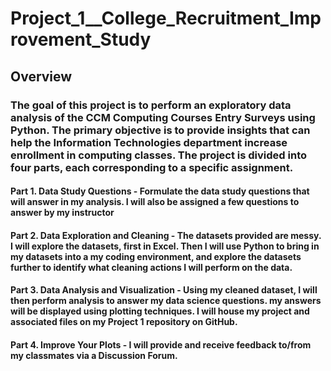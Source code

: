 # Project_1__College_Recruitment_Improvement_Study

## Overview

### The goal of this project is to perform an exploratory data analysis of the CCM Computing Courses Entry Surveys using Python. The primary objective is to provide insights that can help the Information Technologies department increase enrollment in computing classes. The project is divided into four parts, each corresponding to a specific assignment.

#### Part 1.  Data Study Questions - Formulate the data study questions that will answer in my analysis.  I will also be assigned a few questions to answer by my instructor

#### Part 2.  Data Exploration and Cleaning - The datasets provided are messy.  I will explore the datasets, first in Excel. Then I will use Python to bring in my datasets into a my coding environment, and explore the datasets further to identify what cleaning actions I will perform on the data.

#### Part 3.  Data Analysis and Visualization - Using my cleaned dataset, I will then perform analysis to answer my data science questions.  my answers will be displayed using plotting techniques.  I will house my project and associated files on my Project 1 repository on GitHub.

#### Part 4.  Improve Your Plots - I will provide and receive feedback to/from my classmates via a Discussion Forum.
